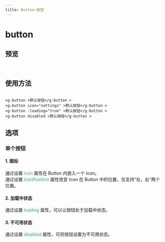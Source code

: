 ```yaml
---
title: Button-按钮
---
```


# button

## 预览

&nbsp;
<ClientOnly>
<button-demos></button-demos>
</ClientOnly>

## 使用方法

```vue

<g-button >默认按钮</g-button >
<g-button icon="settings" >默认按钮</g-button >
<g-button :loading="true" >默认按钮</g-button >
<g-button disabled >默认按钮</g-button >
```

## 选项

### 单个按钮

#### 1. 图标

通过设置<span style='color:#3eaf7c;background-color:#F8F8F8'> icon </span>属性在 Button 内嵌入一个 Icon。  
通过设置<span style='color:#3eaf7c;background-color:#F8F8F8'> iconPosition </span>属性改变 Icon 在 Button 中的位置，仅支持“左，右”两个位置。

#### 2. 加载中状态

通过设置<span style='color:#3eaf7c;background-color:#F8F8F8'> loading </span>属性，可以让按钮处于加载中状态。

#### 3. 不可用状态

通过设置<span style='color:#3eaf7c;background-color:#F8F8F8'> disabled </span>属性，可将按钮设置为不可用状态。



